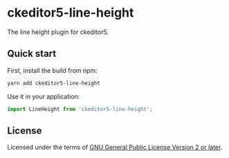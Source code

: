# ckeditor5-line-height

The line height plugin for ckeditor5.

## Quick start

First, install the build from npm:

```bash
yarn add ckeditor5-line-height
```

Use it in your application:

```js
import LineHeight from 'ckeditor5-line-height';
```

## License

Licensed under the terms of [GNU General Public License Version 2 or later](http://www.gnu.org/licenses/gpl.html).

